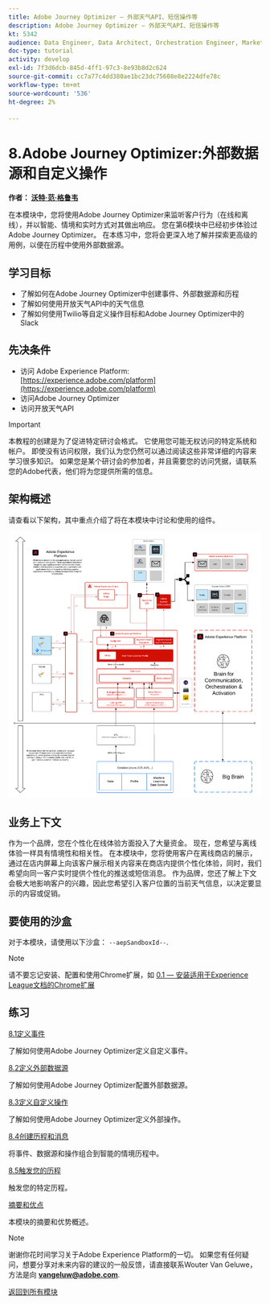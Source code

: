 ```yaml
---
title: Adobe Journey Optimizer — 外部天气API、短信操作等
description: Adobe Journey Optimizer — 外部天气API、短信操作等
kt: 5342
audience: Data Engineer, Data Architect, Orchestration Engineer, Marketer
doc-type: tutorial
activity: develop
exl-id: 7f3d6dcb-845d-4ff1-97c3-8e93b8d2c624
source-git-commit: cc7a77c4dd380ae1bc23dc75608e8e2224dfe78c
workflow-type: tm+mt
source-wordcount: '536'
ht-degree: 2%

---
```


# 8.Adobe Journey Optimizer:外部数据源和自定义操作

**作者： [沃特·范·格鲁韦](https://www.linkedin.com/in/woutervangeluwe/)**

在本模块中，您将使用Adobe Journey Optimizer来监听客户行为（在线和离线），并以智能、情境和实时方式对其做出响应。 您在第6模块中已经初步体验过Adobe Journey Optimizer。 在本练习中，您将会更深入地了解并探索更高级的用例，以便在历程中使用外部数据源。

## 学习目标

- 了解如何在Adobe Journey Optimizer中创建事件、外部数据源和历程
- 了解如何使用开放天气API中的天气信息
- 了解如何使用Twilio等自定义操作目标和Adobe Journey Optimizer中的Slack

## 先决条件

- 访问 Adobe Experience Platform: [https://experience.adobe.com/platform](https://experience.adobe.com/platform)
- 访问Adobe Journey Optimizer
- 访问开放天气API

>[!IMPORTANT]
>
>本教程的创建是为了促进特定研讨会格式。 它使用您可能无权访问的特定系统和帐户。 即使没有访问权限，我们认为您仍然可以通过阅读这些非常详细的内容来学习很多知识。 如果您是某个研讨会的参加者，并且需要您的访问凭据，请联系您的Adobe代表，他们将为您提供所需的信息。

## 架构概述

请查看以下架构，其中重点介绍了将在本模块中讨论和使用的组件。

![架构概述](../../assets/images/architecturem12.png)

## 业务上下文

作为一个品牌，您在个性化在线体验方面投入了大量资金。 现在，您希望与离线体验一样具有情境性和相关性。
在本模块中，您将使用客户在离线商店的展示，通过在店内屏幕上向该客户展示相关内容来在商店内提供个性化体验，同时，我们希望向同一客户实时提供个性化的推送或短信消息。
作为品牌，您还了解上下文会极大地影响客户的兴趣，因此您希望引入客户位置的当前天气信息，以决定要显示的内容或促销。

## 要使用的沙盒

对于本模块，请使用以下沙盒： `--aepSandboxId--`.

>[!NOTE]
>
>请不要忘记安装、配置和使用Chrome扩展，如 [0.1 — 安装适用于Experience League文档的Chrome扩展](../module0/ex1.md)

## 练习

[8.1定义事件](./ex1.md)

了解如何使用Adobe Journey Optimizer定义自定义事件。

[8.2定义外部数据源](./ex2.md)

了解如何使用Adobe Journey Optimizer配置外部数据源。

[8.3定义自定义操作](./ex3.md)

了解如何使用Adobe Journey Optimizer定义外部操作。

[8.4创建历程和消息](./ex4.md)

将事件、数据源和操作组合到智能的情境历程中。

[8.5触发您的历程](./ex5.md)

触发您的特定历程。

[摘要和优点](./summary.md)

本模块的摘要和优势概述。

>[!NOTE]
>
>谢谢你花时间学习关于Adobe Experience Platform的一切。 如果您有任何疑问，想要分享对未来内容的建议的一般反馈，请直接联系Wouter Van Geluwe，方法是向 **vangeluw@adobe.com**.

[返回到所有模块](../../overview.md)
